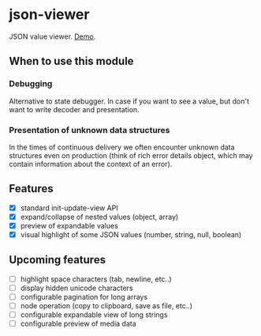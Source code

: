 # json-viewer

JSON value viewer. [Demo](https://1602.github.io/json-viewer/).

## When to use this module

### Debugging

Alternative to state debugger. In case if you want to see a value, but don't want to write decoder and presentation.

### Presentation of unknown data structures

In the times of continuous delivery we often encounter unknown data structures even on production (think of rich error details object, which may contain information about the context of an error).

## Features

- [x] standard init-update-view API
- [x] expand/collapse of nested values (object, array)
- [x] preview of expandable values
- [x] visual highlight of some JSON values (number, string, null, boolean)

## Upcoming features

- [ ] highlight space characters (tab, newline, etc..)
- [ ] display hidden unicode characters
- [ ] configurable pagination for long arrays
- [ ] node operation (copy to clipboard, save as file, etc..)
- [ ] configurable expandable view of long strings
- [ ] configurable preview of media data

